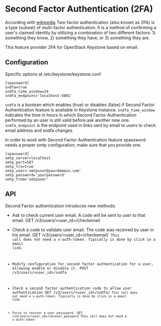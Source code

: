 # Second Factor Authentication (2FA)

According with [wikipedia](https://en.wikipedia.org/wiki/Multi-factor_authentication) Two-factor authentication (also known as 2FA) is a type (subset) of multi-factor authentication. It is a method of confirming a user's claimed identity by utilizing a combination of two different factors: 1) something they know, 2) something they have, or 3) something they are.

This feature provider 2FA for OpenStack Keystone based on email.

## Configuration

Specific options at /etc/keystone/keystone.conf
```
[spassword]
sndfa=true
sndfa_time_window=24
sndfa_endpoint='localhost:5001'
```

`sndfa` is a boolean which enables (true) or disables (false) if Second Factor Authentication feature is available in Keystone instance.
`sndfa_time_window` indicates the time in hours in which Second Factor Authentication performed by an user is still valid before ask another new one.
`sndfa_endpoint` is the endpoint used in links sent by email to users to check email address and sndfa changes


In order to work with Second Factor Authentication feature spassword needs a proper smtp configuration; make sure that you provide one.

```
[spassword]
smtp_server=localhost
smtp_port=587
smtp_tls=true
smtp_user='smtpuser@yourdomain.com'
smtp_password='yourpassword'
smtp_from='smtpuser'
```

## API

Second Factor authentication introduces new methods:

- Ask to check current user email. A code will be sent to user to that email.
GET /v3/users/<user_id>/checkemail

- Check a code to validate user email. The code was received by user in his email.
GET /v3/users/<user_id>/checkemail/<code>
  This call does not need a x-auth-token. Tipically is done by click in a email link.

- Modify configuration for second factor authentication for a user, allowing enable or diseble it.
POST /v3/users/<user_id>/sndfa

- Check a second factor authentication code to allow user authentication
GET /v3/users/<user_id>/sndfa/<code>
  This call does not need a x-auth-token. Tipically is done by click in a email link.

- Force to recover a user passsword.
GET /v3/users/<user_id>/recover_password
  This call does not need a x-auth-token
